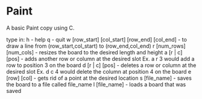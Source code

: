 # Paint
A basic Paint copy using C.

type in:
h - help
q - quit
w [row_start] [col_start] [row_end] [col_end] - to draw a line from (row_start,col_start) to (row_end,col_end)
r [num_rows] [num_cols] - resizes the board to the desired length and height
a [r | c] [pos] - adds another row or column at the desired slot Ex. a r 3 would add a row to position 3 on the board
d [r | c] [pos] - deletes a row or column at the desired slot Ex. d c 4 would delete the column at position 4 on the board
e [row] [col] - gets rid of a point at the desired location
s [file_name] - saves the board to a file called file_name
l [file_name] - loads a board that was saved
